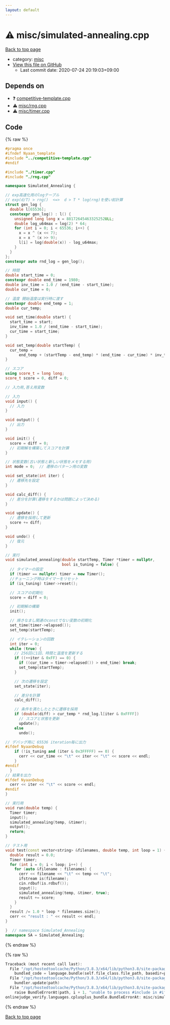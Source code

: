 ```yaml
---
layout: default
---
```


<!-- mathjax config similar to math.stackexchange -->
<script type="text/javascript" async
  src="https://cdnjs.cloudflare.com/ajax/libs/mathjax/2.7.5/MathJax.js?config=TeX-MML-AM_CHTML">
</script>
<script type="text/x-mathjax-config">
  MathJax.Hub.Config({
    TeX: { equationNumbers: { autoNumber: "AMS" }},
    tex2jax: {
      inlineMath: [ ['$','$'] ],
      processEscapes: true
    },
    "HTML-CSS": { matchFontHeight: false },
    displayAlign: "left",
    displayIndent: "2em"
  });
</script>

<script type="text/javascript" src="https://cdnjs.cloudflare.com/ajax/libs/jquery/3.4.1/jquery.min.js"></script>
<script src="https://cdn.jsdelivr.net/npm/jquery-balloon-js@1.1.2/jquery.balloon.min.js" integrity="sha256-ZEYs9VrgAeNuPvs15E39OsyOJaIkXEEt10fzxJ20+2I=" crossorigin="anonymous"></script>
<script type="text/javascript" src="../../assets/js/copy-button.js"></script>
<link rel="stylesheet" href="../../assets/css/copy-button.css" />


# :warning: misc/simulated-annealing.cpp

<a href="../../index.html">Back to top page</a>

* category: <a href="../../index.html#bc957e26ff41470c556ee5d09e96880b">misc</a>
* <a href="{{ site.github.repository_url }}/blob/master/misc/simulated-annealing.cpp">View this file on GitHub</a>
    - Last commit date: 2020-07-24 20:19:03+09:00




## Depends on

* :question: <a href="../competitive-template.cpp.html">competitive-template.cpp</a>
* :warning: <a href="rng.cpp.html">misc/rng.cpp</a>
* :warning: <a href="timer.cpp.html">misc/timer.cpp</a>


## Code

<a id="unbundled"></a>
{% raw %}
```cpp
#pragma once
#ifndef Nyaan_template
#include "../competitive-template.cpp"
#endif

#include "./timer.cpp"
#include "./rng.cpp"

namespace Simulated_Annealing {

// exp高速化用のlogテーブル
// exp(d/T) > rng()  <=>  d > T * log(rng)を使い前計算
struct gen_log {
  double l[65536];
  constexpr gen_log() : l() {
    unsigned long long x = 88172645463325252ULL;
    double log_u64max = log(2) * 64;
    for (int i = 0; i < 65536; i++) {
      x = x ^ (x << 7);
      x = x ^ (x >> 9);
      l[i] = log(double(x)) - log_u64max;
    }
  }
};
constexpr auto rnd_log = gen_log();

// 時間
double start_time = 0;
constexpr double end_time = 1980;
double inv_time = 1.0 / (end_time - start_time);
double cur_time = 0;

// 温度 開始温度は実行時に渡す
constexpr double end_temp = 1;
double cur_temp;

void set_time(double start) {
  start_time = start;
  inv_time = 1.0 / (end_time - start_time);
  cur_time = start_time;
}

void set_temp(double startTemp) {
  cur_temp =
      end_temp + (startTemp - end_temp) * (end_time - cur_time) * inv_time;
}

// スコア
using score_t = long long;
score_t score = 0, diff = 0;

// 入力用,答え用変数

// 入力
void input() {
  // 入力
}

void output() {
  // 出力
}

void init() {
  score = diff = 0;
  // 初期解を構築してスコアを計算
}

// 状態変数(古い状態と新しい状態をメモする用)
int mode = 0;  // 遷移のパターン用の変数

void set_state(int iter) {
  // 遷移先を設定
}

void calc_diff() {
  // 差分を計算(遷移をするかは問題によって決める)
}

void update() {
  // 遷移を採用して更新
  score += diff;
}

void undo() {
  // 復元
}

// 実行
void simulated_annealing(double startTemp, Timer *timer = nullptr,
                         bool is_tuning = false) {
  // タイマーの設定
  if (timer == nullptr) timer = new Timer();
  //チューニング時はタイマーをリセット
  if (is_tuning) timer->reset();

  // スコアの初期化
  score = diff = 0;

  // 初期解の構築
  init();

  // 焼きなまし関連のconstでない変数の初期化
  set_time(timer->elapsed());
  set_temp(startTemp);

  // イテレーションの回数
  int iter = 0;
  while (true) {
    // 256回に1回、時間と温度を更新する
    if ((++iter & 0xFF) == 0) {
      if ((cur_time = timer->elapsed()) > end_time) break;
      set_temp(startTemp);
    }

    // 次の遷移を設定
    set_state(iter);

    // 差分を計算
    calc_diff();

    // 条件を満たしたときに遷移を採用
    if (double(diff) > cur_temp * rnd_log.l[iter & 0xFFFF])
      // スコアと状態を更新
      update();
    else
      undo();

// デバッグ用に 65536 iteration毎に出力
#ifdef NyaanDebug
    if (!is_tuning and (iter & 0x3FFFFF) == 0) {
      cerr << cur_time << "\t" << iter << "\t" << score << endl;
    }
#endif
  }
// 結果を出力
#ifdef NyaanDebug
  cerr << iter << "\t" << score << endl;
#endif
}

// 実行用
void run(double temp) {
  Timer timer;
  input();
  simulated_annealing(temp, &timer);
  output();
  return;
}

// テスト用
void test(const vector<string> &filenames, double temp, int loop = 1) {
  double result = 0.0;
  Timer timer;
  for (int i = 0; i < loop; i++) {
    for (auto &filename : filenames) {
      cerr << filename << "\t" << temp << "\t";
      ifstream is(filename);
      cin.rdbuf(is.rdbuf());
      input();
      simulated_annealing(temp, &timer, true);
      result += score;
    }
  }
  result /= 1.0 * loop * filenames.size();
  cerr << "result : " << result << endl;
}

}  // namespace Simulated_Annealing
namespace SA = Simulated_Annealing;
```
{% endraw %}

<a id="bundled"></a>
{% raw %}
```cpp
Traceback (most recent call last):
  File "/opt/hostedtoolcache/Python/3.8.3/x64/lib/python3.8/site-packages/onlinejudge_verify/docs.py", line 349, in write_contents
    bundled_code = language.bundle(self.file_class.file_path, basedir=pathlib.Path.cwd())
  File "/opt/hostedtoolcache/Python/3.8.3/x64/lib/python3.8/site-packages/onlinejudge_verify/languages/cplusplus.py", line 185, in bundle
    bundler.update(path)
  File "/opt/hostedtoolcache/Python/3.8.3/x64/lib/python3.8/site-packages/onlinejudge_verify/languages/cplusplus_bundle.py", line 306, in update
    raise BundleErrorAt(path, i + 1, "unable to process #include in #if / #ifdef / #ifndef other than include guards")
onlinejudge_verify.languages.cplusplus_bundle.BundleErrorAt: misc/simulated-annealing.cpp: line 3: unable to process #include in #if / #ifdef / #ifndef other than include guards

```
{% endraw %}

<a href="../../index.html">Back to top page</a>

